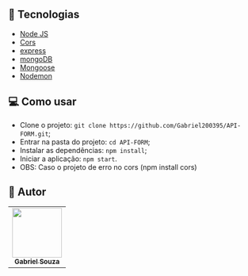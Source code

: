 ## :wrench: Tecnologias

<!--EXEMPLO:-->
- [Node JS](https://nodejs.org/en)
- [Cors](https://www.npmjs.com/package/cors)
- [express](https://www.npmjs.com/package/express)
- [mongoDB](https://www.mongodb.com/try/download/compass)
- [Mongoose](https://www.npmjs.com/package/mongoose)
- [Nodemon](https://www.npmjs.com/package/nodemon)

## 💻 Como usar

- Clone o projeto: `git clone https://github.com/Gabriel200395/API-FORM.git`;
- Entrar na pasta do projeto: `cd API-FORM`;
- Instalar as dependências: `npm install`;
- Iniciar a aplicação: `npm start`.
- OBS: Caso o projeto de erro no cors (npm install cors)

## :pencil: Autor

<table>
  <tr>
    <td align="center"><a href="https://github.com/Gabriel200395"><img src="https://avatars2.githubusercontent.com/u/68435908?s=400&u=9cbee30d93471534b2bd12a6364edd45e618b923&v=4" width="100px;" alt=""/><br /><sub><b>Gabriel Souza</b></sub></a><br /></td>
  <tr>
</table>
